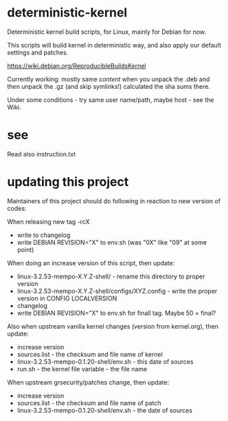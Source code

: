 deterministic-kernel
====================

Deterministic kernel build scripts, for Linux, mainly for Debian for now.

This scripts will build kernel in deterministic way, and also apply our default 
settings and patches.

https://wiki.debian.org/ReproducibleBuildsKernel

Currently working:
mostly same *content* when you unpack the .deb and then unpack the .gz (and skip symlinks!) 
calculated the sha sums there.

Under some conditions - try same user name/path, maybe host - see the Wiki.


see
====================

Read also instruction.txt 



updating this project
====================

Maintainers of this project should do following in reaction to new version of codes:

When releasing new tag -rcX
* write to changelog
* write DEBIAN REVISION="X" to env.sh (was "0X" like "09" at some point)

When doing an increase version of this script, then update:
* linux-3.2.53-mempo-X.Y.Z-shell/ - rename this directory to proper version
* linux-3.2.53-mempo-X.Y.Z-shell/configs/XYZ.config - write the proper version in CONFIG LOCALVERSION
* changelog
* write DEBIAN REVISION="X" to env.sh for finall tag. Maybe 50 = final?

Also when upstream vanilla kernel changes (version from kernel.org), then update:
* increase version
* sources.list - the checksum and file name of kernel
* linux-3.2.53-mempo-0.1.20-shell/env.sh - this date of sources
* run.sh - the kernel file variable - the file name

When upstream grsecurity/patches change, then update:
* increase version
* sources.list - the checksum and file name of patch
* linux-3.2.53-mempo-0.1.20-shell/env.sh - the date of sources

